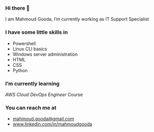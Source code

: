 ### Hi there 👋

<!--
**MahmoudGooda/MahmoudGooda** is a ✨ _special_ ✨ repository because its `README.md` (this file) appears on your GitHub profile.

Here are some ideas to get you started:

- 🔭 I’m currently working on ...
- 🌱 I’m currently learning ...
- 👯 I’m looking to collaborate on ...
- 🤔 I’m looking for help with ...
- 💬 Ask me about ...
- 📫 How to reach me: ...
- 😄 Pronouns: ...
- ⚡ Fun fact: ...
-->
I am Mahmoud Gooda,
I’m currently working as IT Support Specialist

### I have some little skills in
- Powershell
- Linux CLI basics
- Windows server administration
- HTML
- CSS
- Python
### I’m currently learning
*AWS Cloud DevOps Engineer* Course

### You can reach me at
- mahmoud.gooda@gmail.com
- www.linkedin.com/in/mahmoudgooda
